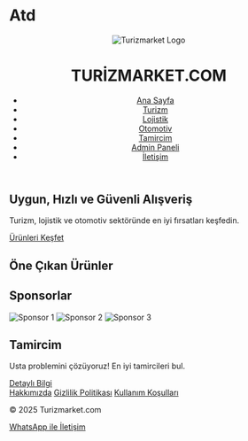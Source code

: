 # Atd 
<!-- resources/views/index.blade.php -->
<!DOCTYPE html>
<html lang="tr">
<head>
    <meta charset="UTF-8">
    <meta name="viewport" content="width=device-width, initial-scale=1.0">
    <title>Turizmarket.com</title>
    <link rel="stylesheet" href="{{ asset('css/styles.css') }}">
    <script defer src="{{ asset('js/scripts.js') }}"></script>
</head>
<body>
    <header>
        <div class="logo">
            <img src="{{ asset('images/logo.png') }}" alt="Turizmarket Logo">
        </div>
        <h1>TURİZMARKET.COM</h1>
        <nav>
            <ul>
                <li><a href="{{ url('/') }}">Ana Sayfa</a></li>
                <li><a href="{{ url('/turizm') }}">Turizm</a></li>
                <li><a href="{{ url('/lojistik') }}">Lojistik</a></li>
                <li><a href="{{ url('/otomotiv') }}">Otomotiv</a></li>
                <li><a href="{{ url('/tamircim') }}">Tamircim</a></li>
                <li><a href="{{ url('/admin') }}">Admin Paneli</a></li>
                <li><a href="{{ url('/iletisim') }}">İletişim</a></li>
            </ul>
        </nav>
    </header>
    <main>
        <section class="hero">
            <h2>Uygun, Hızlı ve Güvenli Alışveriş</h2>
            <p>Turizm, lojistik ve otomotiv sektöründe en iyi fırsatları keşfedin.</p>
            <a href="{{ url('/urunler') }}" class="btn">Ürünleri Keşfet</a>
        </section>
        <section class="featured-products">
            <h2>Öne Çıkan Ürünler</h2>
            <div id="products">
                <!-- JavaScript ile dinamik olarak ürünler eklenecek -->
            </div>
        </section>
        <section class="sponsors">
            <h2>Sponsorlar</h2>
            <div class="sponsor-logos">
                <img src="{{ asset('images/sponsor1.png') }}" alt="Sponsor 1">
                <img src="{{ asset('images/sponsor2.png') }}" alt="Sponsor 2">
                <img src="{{ asset('images/sponsor3.png') }}" alt="Sponsor 3">
            </div>
        </section>
        <section class="tamircim">
            <h2>Tamircim</h2>
            <p>Usta problemini çözüyoruz! En iyi tamircileri bul.</p>
            <a href="{{ url('/tamircim') }}" class="btn">Detaylı Bilgi</a>
        </section>
    </main>
    <footer>
        <div class="footer-links">
            <a href="{{ url('/hakkimizda') }}">Hakkımızda</a>
            <a href="{{ url('/gizlilik') }}">Gizlilik Politikası</a>
            <a href="{{ url('/kullanim') }}">Kullanım Koşulları</a>
        </div>
        <p>&copy; 2025 Turizmarket.com</p>
        <a href="whatsapp://send?phone=05050102861" class="btn">WhatsApp ile İletişim</a>
    </footer>
</body>
</html>
